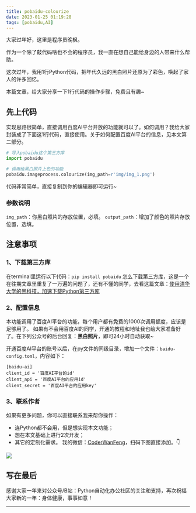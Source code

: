 ```yaml
---
title: pobaidu-colourize
date: 2023-01-25 01:19:28
tags: [pobaidu,AI]
---
```



大家过年好，这里是程序员晚枫。

作为一个除了敲代码啥也不会的程序员，我一直在想自己能给身边的人带来什么帮助。

这次过年，我用1行Python代码，把年代久远的黑白照片还原为了彩色，唤起了家人的许多回忆。

本篇文章，给大家分享一下1行代码的操作步骤，免费且有趣~

## 先上代码
实现思路很简单，直接调用百度AI平台开放的功能就可以了。如何调用？我给大家封装成了下面这1行代码，直接使用。关于如何配置百度AI平台的信息，见本文第二部分。

```python
# 导入pobaidu这个第三方库
import pobaidu

# 调用给黑白照片上色的功能
pobaidu.imageprocess.colourize(img_path=r'img/img_1.png')
```

代码非常简单，直接复制到你的编辑器即可运行~

### 参数说明
``img_path``：你黑白照片的存放位置，必填。
``output_path``：增加了颜色的照片存放位置，选填。

## 注意事项

### 1、下载第三方库

在terminal里运行以下代码：``pip install pobaidu``
怎么下载第三方库，这是一个在往期文章里重复了一万遍的问题了，还有不懂的同学，去看这篇文章：[使用清华大学的黑科技，加速下载Python第三方库](https://mp.weixin.qq.com/s/EnhHNRCwEXXseBS3aTNuMg)


### 2、配置信息

本功能调用了百度AI平台的功能，每个用户都有免费的1000次调用额度，应该是足够用了。
如果有不会用百度AI的同学，开通的教程和地址我也给大家准备好了。在下列公众号的后台回复：**黑白照片**，即可24小时自动获取~


开通百度AI平台的账号以后，在py文件的同级目录，增加一个文件：``baidu-config.toml``，内容如下：
```shell
[baidu-ai]
client_id = '百度AI平台的id'
client_api = '百度AI平台的应用id'
client_secret = '百度AI平台的应用key'
```

### 3、联系作者

如果有更多问题，你可以直接联系我来帮你操作：
- 连Python都不会用，但是想实现本文功能；
- 想在本文基础上进行2次开发；
- 其它的定制化需求。
我的微信：[CoderWanFeng]()，扫码下图直接添加。👇

![](https://python-office-1300615378.cos.ap-chongqing.myqcloud.com/qr-code.jpg)

## 写在最后

感谢大家一年来对公众号/B站：Python自动化办公社区的关注和支持，再次祝福大家新的一年：身体健康，事事如意！

----



